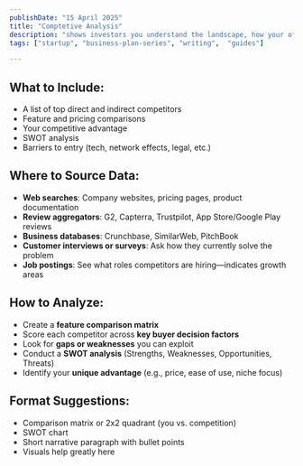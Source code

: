 ```yaml
---
publishDate: "15 April 2025"
title: "Comptetive Analysis"
description: "shows investors you understand the landscape, how your offering compares, and what your strategic edge is"
tags: ["startup", "business-plan-series", "writing",  "guides"]

---
```


## **What to Include:**
- A list of top direct and indirect competitors  
- Feature and pricing comparisons  
- Your competitive advantage  
- SWOT analysis  
- Barriers to entry (tech, network effects, legal, etc.)

## **Where to Source Data:**
- **Web searches**: Company websites, pricing pages, product documentation  
- **Review aggregators**: G2, Capterra, Trustpilot, App Store/Google Play reviews  
- **Business databases**: Crunchbase, SimilarWeb, PitchBook  
- **Customer interviews or surveys**: Ask how they currently solve the problem  
- **Job postings**: See what roles competitors are hiring—indicates growth areas

## **How to Analyze:**
- Create a **feature comparison matrix**  
- Score each competitor across **key buyer decision factors**  
- Look for **gaps or weaknesses** you can exploit  
- Conduct a **SWOT analysis** (Strengths, Weaknesses, Opportunities, Threats)  
- Identify your **unique advantage** (e.g., price, ease of use, niche focus)

## **Format Suggestions:**
- Comparison matrix or 2x2 quadrant (you vs. competition)  
- SWOT chart  
- Short narrative paragraph with bullet points  
- Visuals help greatly here

